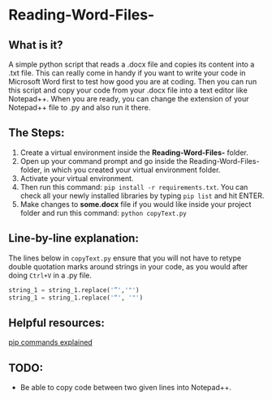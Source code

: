 # Reading-Word-Files-
## What is it?
A simple python script that reads a .docx file and copies its content into a .txt file.  This can really come in handy if you want to write your code in Microsoft Word first to test how good you are at coding.  Then you can run this script and copy your code from your .docx file into a text editor like Notepad++.  When you are ready, you can change the extension of your Notepad++ file to .py and also run it there.  

## The Steps:
1. Create a virtual environment inside the **Reading-Word-Files-** folder.
2. Open up your command prompt and go inside the Reading-Word-Files- folder, in which you created your virtual environment folder. 
3. Activate your virtual environment. 
4. Then run this command: ```pip install -r requirements.txt```.  You can check all your newly installed libraries by typing ```pip list``` and hit ENTER. 
5. Make changes to **some.docx** file if you would like inside your project folder and run this command: ```python copyText.py```

## Line-by-line explanation:
The lines below in ```copyText.py``` ensure that you will not have to retype double quotation marks around strings in your code, as you would after doing ```Ctrl+V``` in a .py file.
```python
string_1 = string_1.replace('”','"')
string_1 = string_1.replace('“', '"')
```
## Helpful resources:
[pip commands explained](https://medium.com/swlh/heres-a-quick-way-to-learn-about-pip-in-python-18617d466c59) 

## TODO:
- Be able to copy code between two given lines into Notepad++.
